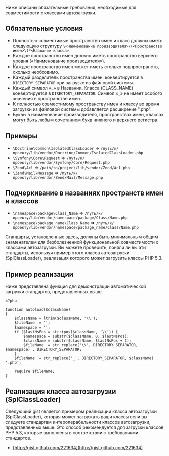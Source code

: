Ниже описаны обязательные требования, необходимые для совместимости с классами автозагрузки.

Обязательные условия
---------

* Полностью совместимые пространство имен и класс должны иметь следующую структуру `\<Наименование производителя>\(<Пространство имен>\)*<Название класса>`
* Каждое пространство имен должно иметь пространство верхнего уровня («Наименование производителя»).
* Каждое пространство имен может иметь столько подпространств, сколько необходимо.
* Каждый разделитель пространства имен, конвертируется в `DIRECTORY_SEPARATOR` при
  загрузке из файловой системы.
* Каждый символ «\_» в Названии\_Класса (CLASS\_NAME) конвертируется в `DIRECTORY_SEPARATOR`. Символ «\_» не имеет особого значения в пространстве имен.
* К полностью совместимому пространству имен и классу во время загрузки из файловой системы добавляется расширение ".php".
* Буквы в наименование производителя, пространствах имен, классах могут быть любым сочетанием букв нижнего и верхнего регистра.

Примеры
--------

* `\Doctrine\Common\IsolatedClassLoader` => `/путь/к/проекту/lib/vendor/Doctrine/Common/IsolatedClassLoader.php`
* `\Symfony\Core\Request` => `/путь/к/проекту/lib/vendor/Symfony/Core/Request.php`
* `\Zend\Acl` => `/path/to/project/lib/vendor/Zend/Acl.php`
* `\Zend\Mail\Message` => `/путь/к/проекту/lib/vendor/Zend/Mail/Message.php`

Подчеркивание в названиях пространств имен и классов
-----------------------------------------

* `\namespace\package\Class_Name` => `/путь/к/проекту/lib/vendor/namespace/package/Class/Name.php`
* `\namespace\package_name\Class_Name` => `/путь/к/проекту/lib/vendor/namespace/package_name/Class/Name.php`

Стандарты, установленные здесь, должны быть минимальным общим знаменателем для безболезненной функциональной совместимости с классами автозагрузки. Вы можете проверить, поняли ли вы эти стандарты, используя пример этого класса автозагрузки (SplClassLoader), реализация которого может загрузить классы PHP 5.3.


Пример реализации
----------------------

Ниже представлена функция для демонстрации автоматической загрузки стандартов, представленных выше.

    <?php
    
    function autoload($className)
    {
        $className = ltrim($className, '\\');
        $fileName  = '';
        $namespace = '';
        if ($lastNsPos = strripos($className, '\\')) {
            $namespace = substr($className, 0, $lastNsPos);
            $className = substr($className, $lastNsPos + 1);
            $fileName  = str_replace('\\', DIRECTORY_SEPARATOR, $namespace) . DIRECTORY_SEPARATOR;
        }
        $fileName .= str_replace('_', DIRECTORY_SEPARATOR, $className) . '.php';
    
        require $fileName;
    }

Реализация класса автозагрузки (SplClassLoader)
-----------------------------

Следующий gist является примером реализации класса автозагрузки (SplClassLoader), которая может загружать ваши классы если вы следуете стандартам интероперабельности классов автозагрузки, представленных выше. Это способ рекомендуется для загрузки классов PHP 5.3, которые выполнены в соответствии с требованиями стандартов.


* [http://gist.github.com/221634](http://gist.github.com/221634)
